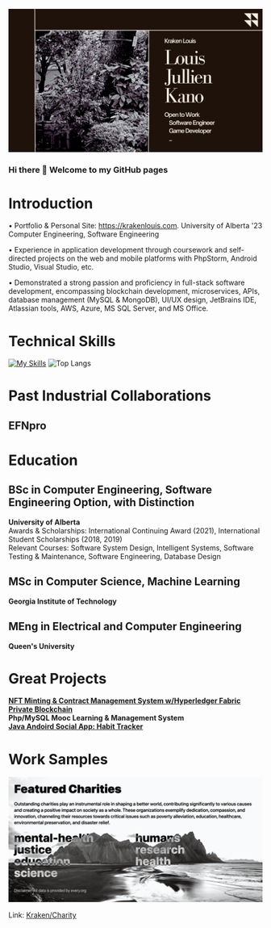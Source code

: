 ![alt text](https://github.com/jul-louis/jul-louis/blob/main/Kraken%20Louis.png?raw=true)

### Hi there 👋 Welcome to my GitHub pages

<!--
**jul-louis/jul-louis** is a ✨ _special_ ✨ repository because its `README.md` (this file) appears on your GitHub profile.

Here are some ideas to get you started:

- 🔭 I’m currently working on ...
- 🌱 I’m currently learning ...
- 👯 I’m looking to collaborate on ...
- 🤔 I’m looking for help with ...
- 💬 Ask me about ...
- 📫 How to reach me: ...
- 😄 Pronouns: ...
- ⚡ Fun fact: ...
-->
# Introduction

• Portfolio & Personal Site: https://krakenlouis.com. University of Alberta '23 Computer Engineering, Software Engineering

• Experience in application development through coursework and self-directed projects on the web and mobile platforms with PhpStorm, Android Studio, Visual Studio, etc.

• Demonstrated a strong passion and proficiency in full-stack software development, encompassing blockchain development, microservices, APIs, database management (MySQL & MongoDB), UI/UX design, JetBrains IDE, Atlassian tools, AWS, Azure, MS SQL Server, and MS Office.

<!--• Current <a href="https://github.com/jul-louis/Resume/blob/main/Resume-LouisKano.pdf"><b>Resume</b></a>-->

# Technical Skills
[![My Skills](https://skillicons.dev/icons?i=js,ts,java,go,rust,c,cpp,php,aws,azure,heroku,bootstrap,github,vite,react,wasm,html,css&perline=6)](https://skillicons.dev)
![Top Langs](https://github-readme-stats.vercel.app/api/top-langs/?username=jul-louis&layout=compact)


# Past Industrial Collaborations
## EFNpro

# Education
## BSc in Computer Engineering, Software Engineering Option, with Distinction
**University of Alberta**\
Awards & Scholarships: International Continuing Award (2021), International Student Scholarships (2018, 2019)\
Relevant Courses: Software System Design, Intelligent Systems, Software Testing & Maintenance, Software Engineering, Database Design
## MSc in Computer Science, Machine Learning
**Georgia Institute of Technology**
## MEng in Electrical and Computer Engineering
**Queen's University**

# Great Projects
<a href="https://github.com/jul-louis/Capstone-NFTMintingContractManagementSystem" target="_blank"><b>NFT Minting & Contract Management System w/Hyperledger Fabric Private Blockchain</b></a>\
**Php/MySQL Mooc Learning & Management System**\
<a href="https://github.com/CMPUT301F21T45/GoAlog/wiki" target="_blank"><b>Java Andoird Social App: Habit Tracker</b></a>

# Work Samples
![alt=text](https://github.com/jul-louis/Charity/blob/main/Screen%20Shot%202023-08-04%20at%2010.24.51%20PM.png?raw=true)
<!-- image credit: Iceland by Norris Niman, https://images.unsplash.com/photo-1504829857797-ddff29c27927?ixlib=rb-4.0.3&ixid=M3wxMjA3fDB8MHxwaG90by1wYWdlfHx8fGVufDB8fHx8fA%3D%3D&auto=format&fit=crop&w=2940&q=80 -->
Link: <a target="_blank" href="https://zippy-pothos-f87358.netlify.app/">Kraken/Charity</a>
